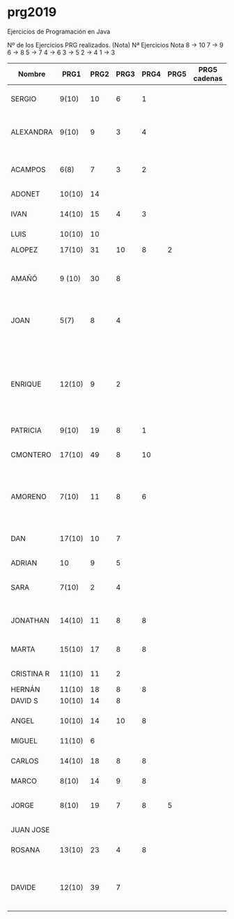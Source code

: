 # prg2019
Ejercicios de Programación en Java

Nº de los Ejercicios PRG realizados. (Nota)
Nª Ejercicios	Nota
8 ->	10
7  ->	9
6	 ->	8
5	 ->	7
4	 ->	6
3	 ->	5
2	 ->	4
1	 ->	3

| Nombre    | PRG1 | PRG2 | PRG3 | PRG4 | PRG5 | PRG5 cadenas| PRG6 | PRG7 | PRG8 |Titulo Proyecto |
| ------    | ---- | ---- | ---- | ---- | ---- | ----------- | ---- | ---- | ---- |--------------- |
| SERGIO    | 9(10)|  10  |   6  |  1   |      |             |      |      |      |8. Taller mecánico Caragols|
| ALEXANDRA | 9(10)|  9   |   3  |  4    |      |             |      |      |      |11. Gestión integral de farmacias Dorar la píldora|
| ACAMPOS   | 6(8) |  7   |   3  |  2   |      |             |      |      |      |7.Restaurante panza llena corazon contento   |
| ADONET    |10(10)|  14  |      |      |      |             |      |      |      |      |
| IVAN      |14(10)|  15  |   4  |  3   |      |             |      |      |      |Informatización de un economato|
| LUIS      |10(10)|  10  |      |      |      |             |      |      |      |      |
| ALOPEZ    |17(10)|  31  |  10  |   8  |   2  |             |      |      |      |Estacion Autobuses|
| AMAÑÓ     |9 (10)|  30  |   8  |      |      |             |      |      |      |Proyecto personal: Reserva Negocio|
| JOAN      |  5(7)|   8  |   4  |      |      |             |      |      |      |Proyecto propio: reserva y ventas entradas evento. |
| ENRIQUE   |12(10)|   9  |   2  |      |      |             |      |      |      |Sistema de abastecimiento de la sección textil de la cadena de hipermercados César Augusto, le atendemos con gusto      |
| PATRICIA  | 9(10)|  19  |   8  |   1  |      |             |      |      |      |      |
| CMONTERO  |17(10)|  49  |   8  |  10  |      |             |      |      |      | MyVet. Proyecto propio sobre veterinaria  
| AMORENO   | 7(10)|  11  |   8  |   6  |      |             |      |      |      | 3. Sistema de reserva y venta de billetes Ferrocarriles Canfranc |
| DAN       |17(10)|  10  |   7  |      |      |             |      |      |      |Agencia de reservas de casas rurales Teruel existe|
| ADRIAN    |  10  |   9  |   5  |      |      |             |      |      |      |      |
| SARA      | 7(10)|  2   |   4  |      |      |             |      |      |      |Proyecto personal: Columbia Pictures.|
| JONATHAN  |14(10)|  11  |   8  |   8  |      |             |      |      |      |9. Sistema de matriculación IES La Dolores  |
| MARTA     |15(10)|  17  |   8  |   8  |      |             |      |      |      |Casa de la juventud Las Fuentes |
| CRISTINA R|11(10)|  11  |   2  |      |      |             |      |      |      |   14.Gestión casal fallero   |
| HERNÁN    |11(10)|  18  |   8  |   8  |      |             |      |      |      |      |
| DAVID S   |10(10)|  14  |   8  |      |      |             |      |      |      |      |
| ANGEL     |10(10)|  14  |  10  |   8   |      |             |      |      |      |Proyecto: Control de visitas|
| MIGUEL    |11(10)|  6   |      |      |      |             |      |      |      |      |
| CARLOS    |14(10)|  18  |   8  |  8  |      |             |      |      |      | Programa de Inventario de Productos  |
| MARCO     | 8(10)|  14  |   9  |  8   |      |             |      |      |      |      |
| JORGE     | 8(10)|  19  |   7  |  8   |  5   |             |      |      |      |Comunidad de propietarios del edificio Villahermosa      |
| JUAN JOSE |      |      |      |      |      |             |      |      |      |      |
| ROSANA    |13(10)|  23  |   4  |  8   |      |             |      |      |      |Proyecto propio: Fem marketing     |
| DAVIDE    |12(10)|  39  |   7  |      |      |             |      |      |      |Proyecto personal: Laboratorio de control de calidad      |

